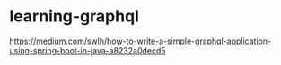 # learning-graphql

https://medium.com/swlh/how-to-write-a-simple-graphql-application-using-spring-boot-in-java-a8232a0decd5